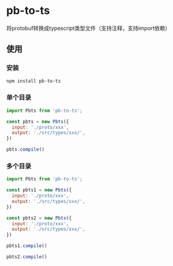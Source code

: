 # pb-to-ts 
将protobuf转换成typescript类型文件（支持注释，支持import依赖）

## 使用

### 安装
```sh
npm install pb-to-ts
```

### 单个目录
```javascript
import Pbts from 'pb-to-ts';

const pbts = new Pbts({
  input: './proto/xxx',
  output: './src/types/xxx/',
})

pbts.compile()
```

### 多个目录
```javascript
import Pbts from 'pb-to-ts';

const pbts1 = new Pbts({
  input: './proto/xxx',
  output: './src/types/xxx/',
})

const pbts2 = new Pbts({
  input: './proto/xxx',
  output: './src/types/xxx/',
})

pbts1.compile()

pbts2.compile()
```